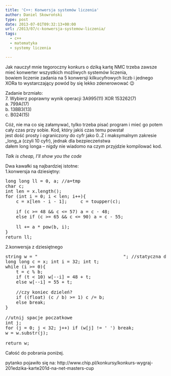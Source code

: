 ```yaml
---
title: 'C++: Konwersja systemów liczenia'
author: Daniel Skowroński
type: post
date: 2013-07-01T09:32:13+00:00
url: /2013/07/c-konwersja-systemow-liczenia/
tags:
  - c++
  - matematyka
  - systemy liczenia

---
```

Jak nauczył mnie tegoroczny konkurs o dziką kartę NMC trzeba zawsze mieć konwerter wszystkich możliwych systemów liczenia,  
bowiem liczenie zadania na 5 konwersji kilkucyfrowych liczb i jednego XORa to wystarczający powód by się lekko zdenerowować 😉  
<!--break-->

Zadanie brzmiało:  
7. Wybierz poprawny wynik operacji 3A995(11) XOR 153262(7)  
a. 799A(17)  
b. 13BB3(13)  
c. B024(15)

Cóż, nie ma co się załamywać, tylko trzeba pisać program i mieć go potem cały czas przy sobie. Kod, który jakiś czas temu powstał  
jest dość prosty i ograniczony do cyfr jako 0..Z i maksymalnym zakresie _long_a (czyli 10 cyfr), jednak dla bezpieczeństwa  
dałem long longa &#8211; nigdy nie wiadomo na czym przyjdzie kompilować kod.

_Talk is cheap, I&#8217;ll show you the code_

Dwa kawałki są najbardziej istotne:  
1.konwersja na dziesiętny: 

<pre class="EnlighterJSRAW cpp">long long ll = 0, a; //a=tmp
char c;
int len = x.length();
for (int i = 0; i &lt; len; i++){
    c = x[len - i - 1];     c = toupper(c);

    if (c >= 48 && c &lt;= 57) a = c - 48;
    else if (c >= 65 && c &lt;= 90) a = c - 55;
    
    ll += a * pow(b, i);
}
return ll;
</pre>

2.konwersja z dziesiętnego

<pre class="EnlighterJSRAW cpp">string w = "                                "; //statyczna dlugosc na 32 - max cyfr w tej specyfikacji
long long c = x; int i = 32; int t;
while (i >= 0){
    t = c % b;
    if (t &lt; 10) w[--i] = 48 + t;
    else w[--i] = 55 + t;

    //czy koniec dzieleń?
    if ((float) (c / b) >= 1) c /= b;
    else break;
}

//utnij spacje poczatkowe
int j;
for (j = 0; j &lt; 32; j++) if (w[j] != ' ') break;
w = w.substr(j);

return w;
</pre>

Całość do pobrania poniżej.



<div id="zrodlo">
  pytanko pojawiło się na: http://www.chip.pl/konkursy/konkurs-wygraj-201edzika-karte201d-na-net-masters-cup
</div>
